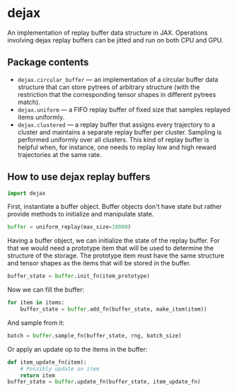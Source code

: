 # dejax
An implementation of replay buffer data structure in JAX. Operations involving dejax replay buffers can be jitted and run on both CPU and GPU.

## Package contents
* `dejax.circular_buffer` — an implementation of a circular buffer data structure that can store pytrees of arbitrary structure (with the restriction that the corresponding tensor shapes in different pytrees match).
* `dejax.uniform` — a FIFO replay buffer of fixed size that samples replayed items uniformly.
* `dejax.clustered` — a replay buffer that assigns every trajectory to a cluster and maintains a separate replay buffer per cluster. Sampling is performed uniformly over all clusters. This kind of replay buffer is helpful when, for instance, one needs to replay low and high reward trajectories at the same rate.

## How to use dejax replay buffers

```python
import dejax
```

First, instantiate a buffer object. Buffer objects don't have state but rather provide methods to initialize and manipulate state.

```python
buffer = uniform_replay(max_size=10000)
```

Having a buffer object, we can initialize the state of the replay buffer. For that we would need a prototype item that will be used to determine the structure of the storage. The prototype item must have the same structure and tensor shapes as the items that will be stored in the buffer.

```python
buffer_state = buffer.init_fn(item_prototype)
```

Now we can fill the buffer:
```python
for item in items:
    buffer_state = buffer.add_fn(buffer_state, make_item(item))
```

And sample from it:
```python
batch = buffer.sample_fn(buffer_state, rng, batch_size)
```

Or apply an update op to the items in the buffer:
```python
def item_update_fn(item):
    # Possibly update an item
    return item
buffer_state = buffer.update_fn(buffer_state, item_update_fn)
```
